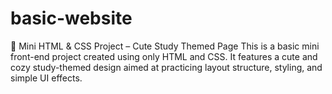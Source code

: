 # basic-website
📁 Mini HTML &amp; CSS Project – Cute Study Themed Page This is a basic mini front-end project created using only HTML and CSS. It features a cute and cozy study-themed design aimed at practicing layout structure, styling, and simple UI effects.  
